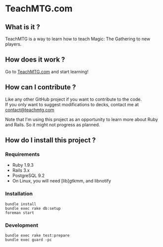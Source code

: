 # TeachMTG.com

## What is it ?

TeachMTG is a way to learn how to teach Magic: The Gathering to new players.

## How does it work ?

Go to [TeachMTG.com](http://teachmtg.com) and start learning!

## How can I contribute ?

Like any other GitHub project if you want to contribute to the code.  
If you only want to suggest modifications to decks, contact me at contact@teachmtg.com

Note that I'm using this project as an opportunity to learn more about Ruby and Rails. So it might not progress as planned.

## How do I install this project ?

### Requirements

* Ruby 1.9.3
* Rails 3.x
* PostgreSQL 9.2
* On Linux, you will need [lib]gtkmm, and libnotify

### Installation

    bundle install
    bundle exec rake db:setup
    foreman start

### Development

    bundle exec rake test:prepare
    bundle exec guard -pc